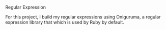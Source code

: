 Regular Expression

For this project, I build my regular expressions using Oniguruma, a regular
expression library that which is used by Ruby by default.
